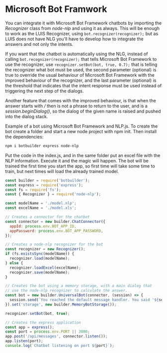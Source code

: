 # Microsoft Bot Framwork

You can integrate it with Microsoft Bot Framework chatbots by importing the _Recognizer_ class from _node-nlp_ and using it as always. This will be enough to work as the LUIS Recognizer, using ```bot.recognizer(recognizer);``` but as LUIS does not have NLG you'll have to develop how to integrate the answers and not only the intents. 

If you want that the chatbot is automatically using the NLG, instead of calling ```bot.recognizer(recognizer);``` that tells Microsoft Bot Framework to use the recognizer, use ```recognizer.setBot(bot, true, 0.7);``` that is telling the recognizer what bot must be used, the second parameter (optional) is true to override the usual behaviour of Microsoft Bot Framework with the improved behaviour of the recognizer, and the last parameter (optional) is the threshold that indicates that the intent response must be used instead of triggering the next step of the dialogs.

Another feature that comes with the improved behaviour, is that when the answer starts with _/_ then is not a phrase to return to the user, and is a _session.beginDialog()_, so the dialog of the given name is raised and pushed into the dialog stack.

Example of a bot using Microsoft Bot Framework and NLP.js.
To create the bot create a folder and start a new node project with npm init. Then install the dependencies:
```sh
npm i botbuilder express node-nlp
```
Put the code in the index.js, and in the same folder put an excel file with the NLP information.
Execute it and the magic will happen. The bot will be trained the first time you start the app, so first time will take some time to train, but next times will load the already trained model.

```javascript
const builder = require('botbuilder');
const express = require('express');
const fs = require('fs');
const { Recognizer } = require('node-nlp');

const modelName = './model.nlp';
const excelName = './model.xls';

// Creates a connector for the chatbot
const connector = new builder.ChatConnector({
  appId: process.env.BOT_APP_ID,
  appPassword: process.env.BOT_APP_PASSWORD,
});

// Creates a node-nlp recognizer for the bot
const recognizer = new Recognizer();
if (fs.existsSync(modelName)) {
  recognizer.load(modelName);
} else {
  recognizer.loadExcel(excelName);
  recognizer.save(modelName);
}

// Creates the bot using a memory storage, with a main dialog that
// use the node-nlp recognizer to calculate the answer. 
const bot = new builder.UniversalBot(connector, (session) => {
  session.send(`You reached the default message handler. You said '${session.message.text}'.`);
}).set('storage', new builder.MemoryBotStorage());

recognizer.setBot(bot, true);

// Creates the express application
const app = express();
const port = process.env.PORT || 3000;
app.post('/api/messages', connector.listen());
app.listen(port);
console.log(`Chatbot listening on port ${port}`);
```
